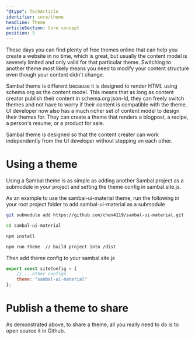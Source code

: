 ```yaml
---
"@type": TechArticle
identifier: core/theme
headline: Theme
articleSection: Core concept
position: 5
---
```


These days you can find plenty of free themes online that can help you create a website in no time, which is great, but usually the content model is severely limited and only valid for that particular theme.  Switching to another theme most likely means you need to modify your content structure even though your content didn't change.

Sambal theme is different because it is designed to render HTML using schema.org as the content model.  This means that as long as content creator publish their content in schema.org json-ld, they can freely switch themes and not have to worry if their content is compatible with the theme.  UI developer now also has a much richer set of content model to design their themes for.  They can create a theme that renders a blogpost, a recipe, a person's resume, or a product for sale.

Sambal theme is designed so that the content creater can work independently from the UI developer without stepping on each other.

# Using a theme

Using a Sambal theme is as simple as adding another Sambal project as a submodule in your project and setting the theme config in sambal.site.js.  

As an example to use the sambal-ui-material theme, run the following in your root project folder to add sambal-ui-material as a submodule

```sh
git submodule add https://github.com/chen4119/sambal-ui-material.git

cd sambal-ui-material

npm install

npm run theme  // build project into /dist

```

Then add theme config to your sambal.site.js

```js
export const siteConfig = {
    // ...other configs
    theme: "sambal-ui-material"
};
```

# Publish a theme to share

As demonstrated above, to share a theme, all you really need to do is to open source it in Github.
